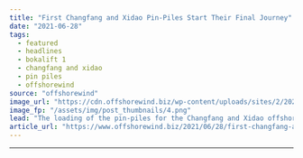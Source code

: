 ```yaml
---
title: "First Changfang and Xidao Pin-Piles Start Their Final Journey"
date: "2021-06-28"
tags: 
  - featured
  - headlines
  - bokalift 1
  - changfang and xidao
  - pin piles
  - offshorewind
source: "offshorewind"
image_url: "https://cdn.offshorewind.biz/wp-content/uploads/sites/2/2021/06/28110002/Bokalift-1-Loading-First-Pin-Piles-in-Taiwan.png"
image_fp: "/assets/img/post_thumbnails/4.png"
lead: "The loading of the pin-piles for the Changfang and Xidao offshore wind farm has"
article_url: "https://www.offshorewind.biz/2021/06/28/first-changfang-and-xidao-pin-piles-start-their-final-journey/"
---
```


---
